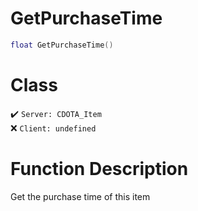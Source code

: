# GetPurchaseTime
```lua
float GetPurchaseTime()
```
# Class
✔️ `Server: CDOTA_Item`  
❌ `Client: undefined`  

# Function Description
Get the purchase time of this item
